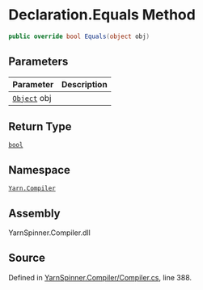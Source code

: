 <!-- This file was generated by a tool. Do not edit this file by hand. -->

# Declaration.Equals Method


```csharp
public override bool Equals(object obj)
```

## Parameters
|Parameter|Description|
|:---|:---|
|[`Object`](https://docs.microsoft.com/dotnet/api/System.Object) obj||
## Return Type
[`bool`](https://docs.microsoft.com/dotnet/api/System.Boolean)


## Namespace
[`Yarn.Compiler`](/api/csharp/yarn.compiler/README.md)

## Assembly
YarnSpinner.Compiler.dll

## Source
Defined in [YarnSpinner.Compiler/Compiler.cs](https://github.com/YarnSpinnerTool/YarnSpinner//blob/develop/YarnSpinner.Compiler/Compiler.cs#L388), line 388.
